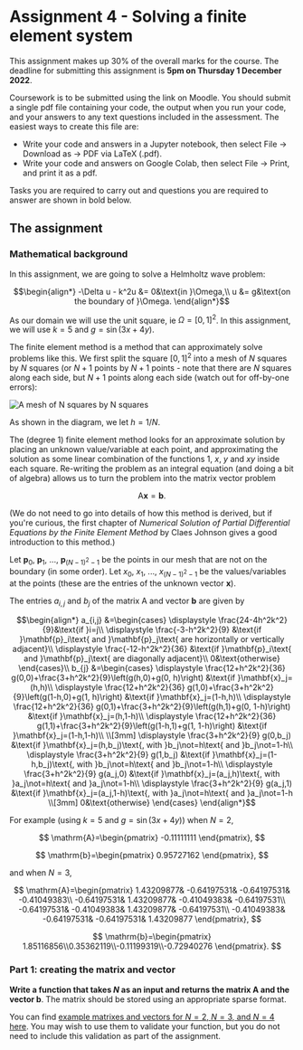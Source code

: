 # Assignment 4 - Solving a finite element system

This assignment makes up 30% of the overall marks for the course. The deadline for submitting this assignment is **5pm on Thursday 1 December 2022**.

Coursework is to be submitted using the link on Moodle. You should submit a single pdf file containing your code, the output when you run your code, and your answers
to any text questions included in the assessment. The easiest ways to create this file are:

- Write your code and answers in a Jupyter notebook, then select File -> Download as -> PDF via LaTeX (.pdf).
- Write your code and answers on Google Colab, then select File -> Print, and print it as a pdf.

Tasks you are required to carry out and questions you are required to answer are shown in bold below.

## The assignment

### Mathematical background
In this assignment, we are going to solve a Helmholtz wave problem:

$$\begin{align*}
-\Delta u - k^2u &= 0&\text{in }\Omega,\\
u &= g&\text{on the boundary of }\Omega.
\end{align*}$$

As our domain we will use the unit square, ie $\Omega=[0,1]^2$.
In this assignment, we will use $k=5$ and $g=\sin(3x+4y)$.

The finite element method is a method that can approximately solve problems like this. We first split the square $[0,1]^2$ into a mesh of $N$ squares by $N$ squares
(or $N+1$ points by $N+1$ points - 
note that there are $N$ squares along each side, but $N+1$ points along each side (watch out for off-by-one errors):

![A mesh of $N$ squares by $N$ squares](img/2022a4-mesh.png)

As shown in the diagram, we let $h=1/N$.

The (degree 1) finite element method looks for an approximate solution by placing an unknown value/variable at each point, and approximating the solution as some
linear combination of the functions $1$, $x$, $y$ and $xy$ inside each square. Re-writing the problem as an integral equation (and doing a bit of algebra) allows
us to turn the problem into the matrix vector problem

$$\mathrm{A}\mathbf{x}=\mathbf{b}.$$

(We do not need to go into details of how this method is derived, but if you're curious, the first chapter of
*Numerical Solution of Partial Differential Equations by the Finite Element Method* by Claes Johnson
gives a good introduction to this method.)

Let $\mathbf{p}_0$, $\mathbf{p}_1$, ..., $\mathbf{p}_{(N-1)^2-1}$ be the points in our mesh that are not on the boundary (in some order). Let $x_0$, $x_1$, ..., $x_{(N-1)^2-1}$ be
the values/variables at the points (these are the entries of the unknown vector $\mathbf{x}$).

The entries $a_{i,j}$ and $b_j$ of the matrix $\mathrm{A}$ and vector $\mathbf{b}$ are given by

$$\begin{align*}
a_{i,j} &=\begin{cases}
\displaystyle
\frac{24-4h^2k^2}{9}&\text{if }i=j\\
\displaystyle
\frac{-3-h^2k^2}{9}
&\text{if }\mathbf{p}_i\text{ and }\mathbf{p}_j\text{ are horizontally or vertically adjacent}\\
\displaystyle
\frac{-12-h^2k^2}{36}
&\text{if }\mathbf{p}_i\text{ and }\mathbf{p}_j\text{ are diagonally adjacent}\\
0&\text{otherwise}
\end{cases}\\
b_{j} &=\begin{cases}
\displaystyle
\frac{12+h^2k^2}{36} g(0,0)+\frac{3+h^2k^2}{9}\left(g(h,0)+g(0, h)\right)
&\text{if }\mathbf{x}_j=(h,h)\\
\displaystyle
\frac{12+h^2k^2}{36} g(1,0)+\frac{3+h^2k^2}{9}\left(g(1-h,0)+g(1, h)\right)
&\text{if }\mathbf{x}_j=(1-h,h)\\
\displaystyle
\frac{12+h^2k^2}{36} g(0,1)+\frac{3+h^2k^2}{9}\left(g(h,1)+g(0, 1-h)\right)
&\text{if }\mathbf{x}_j=(h,1-h)\\
\displaystyle
\frac{12+h^2k^2}{36} g(1,1)+\frac{3+h^2k^2}{9}\left(g(1-h,1)+g(1, 1-h)\right)
&\text{if }\mathbf{x}_j=(1-h,1-h)\\
\\[3mm]
\displaystyle
\frac{3+h^2k^2}{9} g(0,b_j)
&\text{if }\mathbf{x}_j=(h,b_j)\text{, with }b_j\not=h\text{ and }b_j\not=1-h\\
\displaystyle
\frac{3+h^2k^2}{9} g(1,b_j)
&\text{if }\mathbf{x}_j=(1-h,b_j)\text{, with }b_j\not=h\text{ and }b_j\not=1-h\\
\displaystyle
\frac{3+h^2k^2}{9} g(a_j,0)
&\text{if }\mathbf{x}_j=(a_j,h)\text{, with }a_j\not=h\text{ and }a_j\not=1-h\\
\displaystyle
\frac{3+h^2k^2}{9} g(a_j,1)
&\text{if }\mathbf{x}_j=(a_j,1-h)\text{, with }a_j\not=h\text{ and }a_j\not=1-h
\\[3mm]
0&\text{otherwise}
\end{cases}
\end{align*}$$

For example (using $k=5$ and $g=\sin(3x+4y)$) when $N=2$, 

$$
\mathrm{A}=\begin{pmatrix}
-0.11111111
\end{pmatrix},
$$

$$
\mathrm{b}=\begin{pmatrix}
0.95727162
\end{pmatrix},
$$

and when $N=3$,

$$
\mathrm{A}=\begin{pmatrix}
 1.43209877& -0.64197531& -0.64197531& -0.41049383\\
-0.64197531&  1.43209877& -0.41049383& -0.64197531\\
-0.64197531& -0.41049383&  1.43209877& -0.64197531\\
-0.41049383& -0.64197531& -0.64197531&  1.43209877
\end{pmatrix},
$$

$$
\mathrm{b}=\begin{pmatrix}
1.85116856\\0.35362119\\-0.11199319\\-0.72940276
\end{pmatrix}.
$$

### Part 1: creating the matrix and vector
**Write a function that takes $N$ as an input and returns the matrix $\mathrm{A}$ and the vector $\mathbf{b}$**. The matrix should be stored using an appropriate sparse format.

You can find [example matrixes and vectors for $N=2$, $N=3$, and $N=4$ here](2022-a4-A_and_b.md). You may wish to use them to validate your function, but you do not need to include this validation as
part of the assignment.
